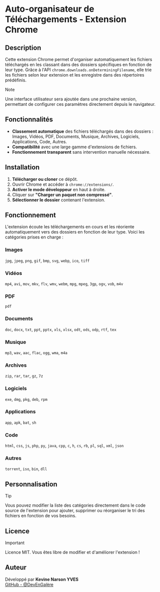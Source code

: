 #  Auto-organisateur de Téléchargements - Extension Chrome

##  Description

Cette extension Chrome permet d'organiser automatiquement les fichiers téléchargés en les classant dans des dossiers spécifiques en fonction de leur type. Grâce à l'API `chrome.downloads.onDeterminingFilename`, elle trie les fichiers selon leur extension et les enregistre dans des répertoires prédéfinis.  
> [!NOTE]
> Une interface utilisateur sera ajoutée dans une prochaine version, permettant de configurer ces paramètres directement depuis le navigateur.

## Fonctionnalités

-  **Classement automatique** des fichiers téléchargés dans des dossiers : Images, Vidéos, PDF, Documents, Musique, Archives, Logiciels, Applications, Code, Autres.
-  **Compatibilité** avec une large gamme d'extensions de fichiers.
-  **Fonctionnement transparent** sans intervention manuelle nécessaire.

## Installation

1.  **Télécharger ou cloner** ce dépôt.
2.  Ouvrir Chrome et accéder à `chrome://extensions/`.
3.  **Activer le mode développeur** en haut à droite.
4.  Cliquer sur **"Charger un paquet non compressé"**.
5.  **Sélectionner le dossier** contenant l'extension.

##  Fonctionnement

L'extension écoute les téléchargements en cours et les réoriente automatiquement vers des dossiers en fonction de leur type. Voici les catégories prises en charge :

###  Images
`jpg`, `jpeg`, `png`, `gif`, `bmp`, `svg`, `webp`, `ico`, `tiff`

###  Vidéos
`mp4`, `avi`, `mov`, `mkv`, `flv`, `wmv`, `webm`, `mpg`, `mpeg`, `3gp`, `ogv`, `vob`, `m4v`

###  PDF
`pdf`

###  Documents
`doc`, `docx`, `txt`, `ppt`, `pptx`, `xls`, `xlsx`, `odt`, `ods`, `odp`, `rtf`, `tex`

###  Musique
`mp3`, `wav`, `aac`, `flac`, `ogg`, `wma`, `m4a`

###  Archives
`zip`, `rar`, `tar`, `gz`, `7z`

###  Logiciels
`exe`, `dmg`, `pkg`, `deb`, `rpm`

###  Applications
`app`, `apk`, `bat`, `sh`

###  Code
`html`, `css`, `js`, `php`, `py`, `java`, `cpp`, `c`, `h`, `cs`, `rb`, `pl`, `sql`, `xml`, `json`

###  Autres
`torrent`, `iso`, `bin`, `dll`

##  Personnalisation

> [!TIP]
> Vous pouvez modifier la liste des catégories directement dans le code source de l'extension pour ajouter, supprimer ou réorganiser le tri des fichiers en fonction de vos besoins.

##  Licence

> [!IMPORTANT]
> Licence MIT. Vous êtes libre de modifier et d'améliorer l'extension !

##  Auteur

Développé par **Kevine Narson YVES**  
[GitHub - @DevEnGalère](https://github.com/kevine-developer)
